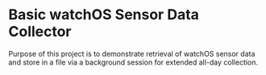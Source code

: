 # Basic watchOS Sensor Data Collector
Purpose of this project is to demonstrate retrieval of watchOS sensor data and store in a file via a background session for extended all-day collection.
